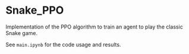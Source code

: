 # Snake_PPO
Implementation of the PPO algorithm to train an agent to play the classic Snake game.

See `main.ipynb` for the code usage and results.